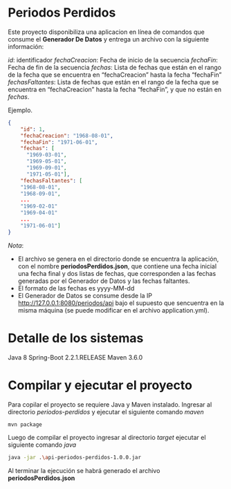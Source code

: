 
# Periodos Perdidos
Este proyecto disponibiliza una aplicacion en línea de comandos que consume el **Generador De Datos** y entrega un archivo con la siguiente información:

*id*: identificador
*fechaCreacion*: Fecha de inicio de la secuencia
*fechaFin*: Fecha de fin de la secuencia
*fechas*: Lista de fechas que están en el rango de la fecha que se encuentra en “fechaCreacion” hasta la fecha “fechaFin”
*fechasFaltantes*: Lista de fechas que están en el rango de la fecha que se encuentra en “fechaCreacion” hasta la fecha “fechaFin”, y que no están en *fechas*.

Ejemplo.
```json
{
    "id": 1,
    "fechaCreacion": "1968-08-01",
    "fechaFin": "1971-06-01",
    "fechas": [
      "1969-03-01",
      "1969-05-01",
      "1969-09-01",
      "1971-05-01"],
    "fechasFaltantes": [
    "1968-08-01",
    "1968-09-01",
    ...
    "1969-02-01"
    "1969-04-01"
    ...
    "1971-06-01"]
}
```
*Nota*:
* El archivo se genera en el directorio donde se encuentra la aplicación, con el nombre **periodosPerdidos.json**, que contiene una fecha inicial una fecha final y dos listas de fechas, que corresponden a las fechas generadas por el Generador de Datos y las fechas faltantes.
* El formato de las fechas es yyyy-MM-dd
* El Generador de Datos se consume desde la IP http://127.0.0.1:8080/periodos/api bajo el supuesto que sencuentra en la misma máquina (se puede modificar en el archivo application.yml).

# Detalle de los sistemas
Java 8
Spring-Boot 2.2.1.RELEASE
Maven 3.6.0


# Compilar y ejecutar el proyecto

Para copilar el proyecto se requiere Java y Maven instalado.
Ingresar al directorio *periodos-perdidos* y ejecutar el siguiente comando *maven*

```bash
mvn package
```

Luego de compilar el proyecto ingresar al directorio *target* ejecutar el siguiente comando *java*

```bash
java -jar .\api-periodos-perdidos-1.0.0.jar

```
Al terminar la ejecución se habrá generado el archivo **periodosPerdidos.json**

